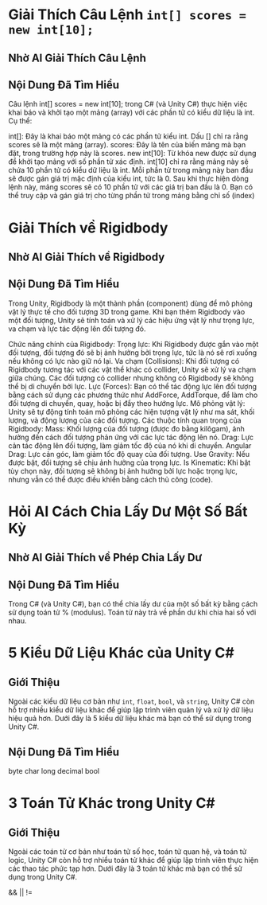 # Giải Thích Câu Lệnh `int[] scores = new int[10];`

## Nhờ AI Giải Thích Câu Lệnh

## Nội Dung Đã Tìm Hiểu
Câu lệnh int[] scores = new int[10]; trong C# (và Unity C#) thực hiện việc khai báo và khởi tạo một mảng (array) với các phần tử có kiểu dữ liệu là int. Cụ thể:

int[]: Đây là khai báo một mảng có các phần tử kiểu int. Dấu [] chỉ ra rằng scores sẽ là một mảng (array).
scores: Đây là tên của biến mảng mà bạn đặt, trong trường hợp này là scores.
new int[10]: Từ khóa new được sử dụng để khởi tạo mảng với số phần tử xác định. int[10] chỉ ra rằng mảng này sẽ chứa 10 phần tử có kiểu dữ liệu là int. Mỗi phần tử trong mảng này ban đầu sẽ được gán giá trị mặc định của kiểu int, tức là 0.
Sau khi thực hiện dòng lệnh này, mảng scores sẽ có 10 phần tử với các giá trị ban đầu là 0. Bạn có thể truy cập và gán giá trị cho từng phần tử trong mảng bằng chỉ số (index)

# Giải Thích về Rigidbody

## Nhờ AI Giải Thích về Rigidbody

## Nội Dung Đã Tìm Hiểu
Trong Unity, Rigidbody là một thành phần (component) dùng để mô phỏng vật lý thực tế cho đối tượng 3D trong game. Khi bạn thêm Rigidbody vào một đối tượng, Unity sẽ tính toán và xử lý các hiệu ứng vật lý như trọng lực, va chạm và lực tác động lên đối tượng đó.

Chức năng chính của Rigidbody:
Trọng lực: Khi Rigidbody được gắn vào một đối tượng, đối tượng đó sẽ bị ảnh hưởng bởi trọng lực, tức là nó sẽ rơi xuống nếu không có lực nào giữ nó lại.
Va chạm (Collisions): Khi đối tượng có Rigidbody tương tác với các vật thể khác có collider, Unity sẽ xử lý va chạm giữa chúng. Các đối tượng có collider nhưng không có Rigidbody sẽ không thể bị di chuyển bởi lực.
Lực (Forces): Bạn có thể tác động lực lên đối tượng bằng cách sử dụng các phương thức như AddForce, AddTorque, để làm cho đối tượng di chuyển, quay, hoặc bị đẩy theo hướng lực.
Mô phỏng vật lý: Unity sẽ tự động tính toán mô phỏng các hiện tượng vật lý như ma sát, khối lượng, và động lượng của các đối tượng.
Các thuộc tính quan trọng của Rigidbody:
Mass: Khối lượng của đối tượng (được đo bằng kilôgam), ảnh hưởng đến cách đối tượng phản ứng với các lực tác động lên nó.
Drag: Lực cản tác động lên đối tượng, làm giảm tốc độ của nó khi di chuyển.
Angular Drag: Lực cản góc, làm giảm tốc độ quay của đối tượng.
Use Gravity: Nếu được bật, đối tượng sẽ chịu ảnh hưởng của trọng lực.
Is Kinematic: Khi bật tùy chọn này, đối tượng sẽ không bị ảnh hưởng bởi lực hoặc trọng lực, nhưng vẫn có thể được điều khiển bằng cách thủ công (code).

# Hỏi AI Cách Chia Lấy Dư Một Số Bất Kỳ

## Nhờ AI Giải Thích về Phép Chia Lấy Dư

## Nội Dung Đã Tìm Hiểu
Trong C# (và Unity C#), bạn có thể chia lấy dư của một số bất kỳ bằng cách sử dụng toán tử % (modulus). Toán tử này trả về phần dư khi chia hai số với nhau.

# 5 Kiểu Dữ Liệu Khác của Unity C#

## Giới Thiệu

Ngoài các kiểu dữ liệu cơ bản như `int`, `float`, `bool`, và `string`, Unity C# còn hỗ trợ nhiều kiểu dữ liệu khác để giúp lập trình viên quản lý và xử lý dữ liệu hiệu quả hơn. Dưới đây là 5 kiểu dữ liệu khác mà bạn có thể sử dụng trong Unity C#.

## Nội Dung Đã Tìm Hiểu
byte
char
long
decimal
bool

# 3 Toán Tử Khác trong Unity C#

## Giới Thiệu

Ngoài các toán tử cơ bản như toán tử số học, toán tử quan hệ, và toán tử logic, Unity C# còn hỗ trợ nhiều toán tử khác để giúp lập trình viên thực hiện các thao tác phức tạp hơn. Dưới đây là 3 toán tử khác mà bạn có thể sử dụng trong Unity C#.

&&
||
!=
